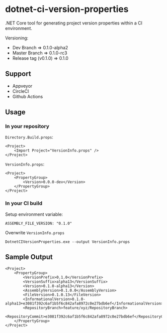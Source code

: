 # dotnet-ci-version-properties

.NET Core tool for generating project version properties within a CI environment.

Versioning:

* Dev Branch => 0.1.0-alpha2
* Master Branch => 0.1.0-rc3
* Release tag (v0.1.0) => 0.1.0

## Support

* Appveyor
* CircleCI
* Github Actions

## Usage

### In your repository

`Directory.Build.props`:

```
<Project>
	<Import Project="VersionInfo.props" />
</Project>
```

`VersionInfo.props`:

```
<Project>
	<PropertyGroup>
		<Version>0.0.0-dev</Version>
	</PropertyGroup>
</Project>
```

### In your CI build

Setup environment variable:

```
ASSEMBLY_FILE_VERSION: "0.1.0"
```

Overwrite `VersionInfo.props`

```
DotnetCIVersionProperties.exe --output VersionInfo.props
```

## Sample Output

```
<Project>
	<PropertyGroup>
		<VersionPrefix>0.1.0</VersionPrefix>
		<VersionSuffix>alpha13</VersionSuffix>
		<Version>0.1.0-alpha13</Version>
		<AssemblyVersion>0.1.0.0</AssemblyVersion>
		<FileVersion>0.1.0.13</FileVersion>
		<InformationalVersion>0.1.0-alpha13+e3081f392c6af1b5f6c842afa8972c0e27bdb6ef</InformationalVersion>
		<RepositoryBranch>feature/xyz/RepositoryBranch>
		<RepositoryCommit>e3081f392c6af1b5f6c842afa8972c0e27bdb6ef</RepositoryCommit>
	</PropertyGroup>
</Project>
```
